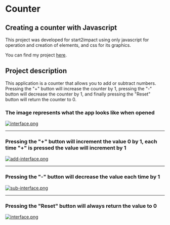 # Counter

## Creating a counter with Javascript

This project was developed for start2impact using only javascript for operation and creation of elements, and css for its graphics.

You can find my project [here](https://master--earnest-quokka-50ee4a.netlify.app/).

## Project description

This application is a counter that allows you to add or subtract numbers. Pressing the "+" button will increase the counter by 1, pressing the "-" button will decrease the counter by 1, and finally pressing the "Reset" button will return the counter to 0.


### The image represents what the app looks like when opened

[![interface.png](https://i.postimg.cc/Qdc1jJWn/interface.png)](https://postimg.cc/FYs7Zcpj)

---

### Pressing the "+" button will increment the value 0 by 1, each time "+" is pressed the value will increment by 1

[![add-interface.png](https://i.postimg.cc/BndrW4GG/add-interface.png)](https://postimg.cc/gxHS89JM)

---

### Pressing the "-" button will decrease the value each time by 1

[![sub-interface.png](https://i.postimg.cc/jSTB3hV4/sub-interface.png)](https://postimg.cc/dLWWLrVh)

---

### Pressing the "Reset" button will always return the value to 0

[![interface.png](https://i.postimg.cc/Qdc1jJWn/interface.png)](https://postimg.cc/FYs7Zcpj)
